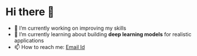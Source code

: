 # Hi there 👋



- 🔭 I’m currently working on improving my skills
- 🌱 I’m currently learning about building **deep learning models** for realistic applications
- 📫 How to reach me: [Email Id](mailto:sakvpms@gmail.com)
